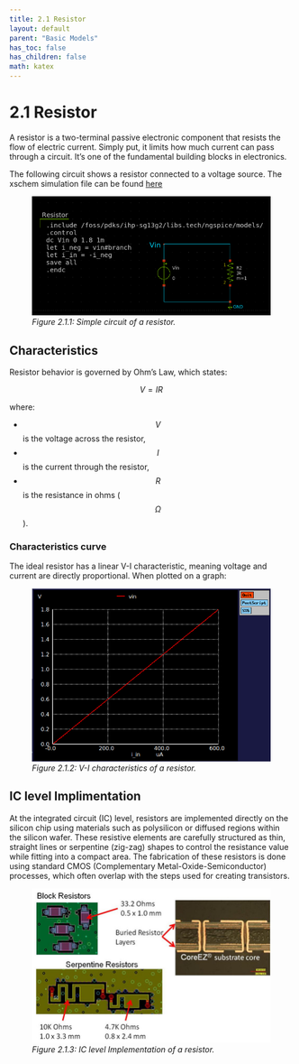 ```yaml
---
title: 2.1 Resistor
layout: default
parent: "Basic Models"
has_toc: false
has_children: false
math: katex
---
```


# 2.1 Resistor
A resistor is a two-terminal passive electronic component that resists the flow of electric current. Simply put, it limits how much current can pass through a circuit. It’s one of the fundamental building blocks in electronics.

The following circuit shows a resistor connected to a voltage source. The xschem simulation file can be found [here](./simulation_files/xschem/01_Resistor_DC_sweep.sch)
<figure>
  <img src="./images/sch_resistor_xschem.png" alt="Resistor V-I curve" width="500">
  <figcaption><em>Figure 2.1.1: Simple circuit of a resistor.</em></figcaption>
</figure>

## Characteristics
Resistor behavior is governed by Ohm’s Law, which states:

$$V=IR$$

where:
- $$V$$ is the voltage across the resistor,
- $$I$$ is the current through the resistor,
- $$R$$ is the resistance in ohms ($$Ω$$).

### Characteristics curve
The ideal resistor has a linear V-I characteristic, meaning voltage and current are directly proportional. When plotted on a graph:
<figure>
  <img src="./images/plot_VIR.png" alt="Resistor V-I curve" width="500">
  <figcaption><em>Figure 2.1.2: V-I characteristics of a resistor.</em></figcaption>
</figure>

## IC level Implimentation
At the integrated circuit (IC) level, resistors are implemented directly on the silicon chip using materials such as polysilicon or diffused regions within the silicon wafer. These resistive elements are carefully structured as thin, straight lines or serpentine (zig-zag) shapes to control the resistance value while fitting into a compact area. The fabrication of these resistors is done using standard CMOS (Complementary Metal-Oxide-Semiconductor) processes, which often overlap with the steps used for creating transistors.

<figure>
  <img src="./images/img_res_in_IC.png" alt="Resistor V-I curve" width="500">
  <figcaption><em>Figure 2.1.3: IC level Implementation of a resistor.</em></figcaption>
</figure>
